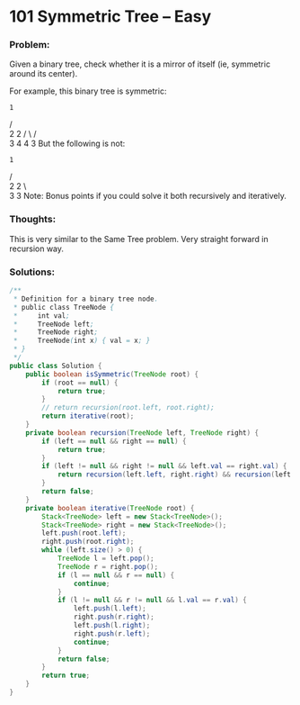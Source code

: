 # 101 Symmetric Tree – Easy


### Problem:



Given a binary tree, check whether it is a mirror of itself (ie, symmetric around its center).

For example, this binary tree is symmetric:

    1
   / \
  2   2
 / \ / \
3  4 4  3
But the following is not:

    1
   / \
  2   2
   \   \
   3    3
Note:
Bonus points if you could solve it both recursively and iteratively.


### Thoughts:



This is very similar to the Same Tree problem. Very straight forward in recursion way.


### Solutions:

```java
/**
 * Definition for a binary tree node.
 * public class TreeNode {
 *     int val;
 *     TreeNode left;
 *     TreeNode right;
 *     TreeNode(int x) { val = x; }
 * }
 */
public class Solution {
    public boolean isSymmetric(TreeNode root) {
        if (root == null) {
            return true;
        }
        // return recursion(root.left, root.right);
        return iterative(root);
    }
    private boolean recursion(TreeNode left, TreeNode right) {
        if (left == null && right == null) {
            return true;
        }
        if (left != null && right != null && left.val == right.val) {
            return recursion(left.left, right.right) && recursion(left.right, right.left);
        }
        return false;
    }
    private boolean iterative(TreeNode root) {
        Stack<TreeNode> left = new Stack<TreeNode>();
        Stack<TreeNode> right = new Stack<TreeNode>();
        left.push(root.left);
        right.push(root.right);
        while (left.size() > 0) {
            TreeNode l = left.pop();
            TreeNode r = right.pop();
            if (l == null && r == null) {
                continue;
            }
            if (l != null && r != null && l.val == r.val) {
                left.push(l.left);
                right.push(r.right);
                left.push(l.right);
                right.push(r.left);
                continue;
            }
            return false;
        }
        return true;
    }
}
```